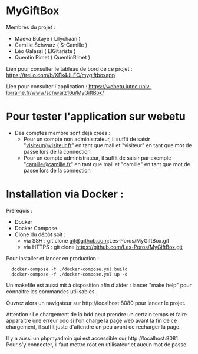 # MyGiftBox
Membres du projet :
- Maeva Butaye    ( Lilychaan )
- Camille Schwarz ( S-Camille )
- Léo Galassi     ( ElGitariste )
- Quentin Rimet   ( QuentinRimet )

Lien pour consulter le tableau de bord de ce projet : https://trello.com/b/XFk4JLFC/mygiftboxapp

Lien pour consulter l'application : https://webetu.iutnc.univ-lorraine.fr/www/schwarz16u/MyGiftBox/

# Pour tester l'application sur webetu

* Des comptes membre sont déjà créés :
    - Pour un compte non administrateur, il suffit de saisir "visiteur@visiteur.fr" en tant que mail et "visiteur" en tant que mot de passe lors de la connection
    - Pour un compte administrateur, il suffit de saisir par exemple "camille@camille.fr" en tant que mail et "camille" en tant que mot de passe lors de la connection

# Installation via Docker :

Prérequis : 

* Docker
* Docker Compose
* Clone du dépôt soit :
    - via SSH : git clone git@github.com:Les-Poros/MyGiftBox.git
    - via HTTPS : git clone https://github.com/Les-Poros/MyGiftBox.git

Pour installer et lancer en production :
```
  docker-compose -f ./docker-compose.yml build
  docker-compose -f ./docker-compose.yml up -d
```
Un makefile est aussi mit à disposition afin d'aider : lancer "make help" pour connaitre les commandes utilisables.

Ouvrez alors un navigateur sur http://localhost:8080 pour lancer le projet.

Attention : Le chargement de la bdd peut prendre un certain temps et faire apparaitre une erreur pdo si l'on charge la page web avant la fin de ce chargement, il suffit juste d'attendre un peu avant de recharger la page.

Il y a aussi un phpmyadmin qui est accessible sur http://localhost:8081. Pour s'y connecter, il faut mettre root en utilisateur et aucun mot de passe.
